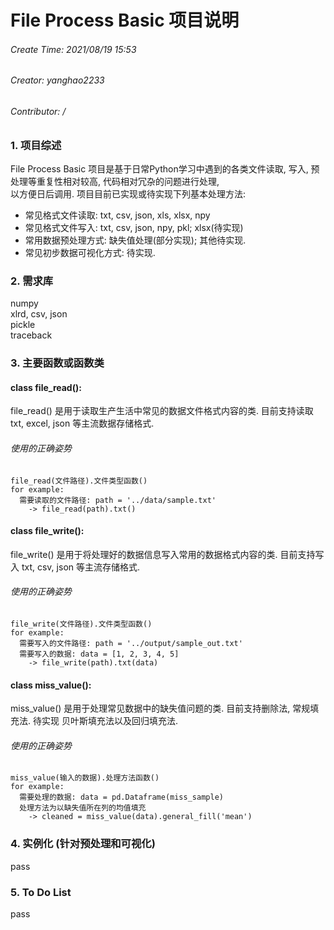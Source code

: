 # File Process Basic 项目说明  

###### Create Time: 2021/08/19 15:53
###### Creator: yanghao2233 
###### Contributor: /


### 1. 项目综述  
  File Process Basic 项目是基于日常Python学习中遇到的各类文件读取, 写入, 预处理等重复性相对较高, 代码相对冗杂的问题进行处理,   
  以方便日后调用. 项目目前已实现或待实现下列基本处理方法:  
* 常见格式文件读取: txt, csv, json, xls, xlsx, npy
* 常见格式文件写入: txt, csv, json, npy, pkl; xlsx(待实现)
* 常用数据预处理方式: 缺失值处理(部分实现); 其他待实现.
* 常见初步数据可视化方式: 待实现.

### 2. 需求库
  numpy  
  xlrd, csv, json  
  pickle  
  traceback  
  
### 3. 主要函数或函数类
#### class file_read():
  file_read() 是用于读取生产生活中常见的数据文件格式内容的类. 目前支持读取 txt, excel, json 等主流数据存储格式.  
###### 使用的正确姿势  
    file_read(文件路径).文件类型函数()  
    for example:  
      需要读取的文件路径: path = '../data/sample.txt'  
        -> file_read(path).txt()  
    
#### class file_write():
  file_write() 是用于将处理好的数据信息写入常用的数据格式内容的类. 目前支持写入 txt, csv, json 等主流存储格式.
###### 使用的正确姿势
    file_write(文件路径).文件类型函数()  
    for example:  
      需要写入的文件路径: path = '../output/sample_out.txt'  
      需要写入的数据: data = [1, 2, 3, 4, 5]  
        -> file_write(path).txt(data)    

#### class miss_value():  
   miss_value() 是用于处理常见数据中的缺失值问题的类. 目前支持删除法, 常规填充法. 待实现 贝叶斯填充法以及回归填充法.  
###### 使用的正确姿势  
    miss_value(输入的数据).处理方法函数()
    for example:
      需要处理的数据: data = pd.Dataframe(miss_sample)  
      处理方法为以缺失值所在列的均值填充  
        -> cleaned = miss_value(data).general_fill('mean')  
        
### 4. 实例化 (针对预处理和可视化)
  pass
### 5. To Do List
  pass
